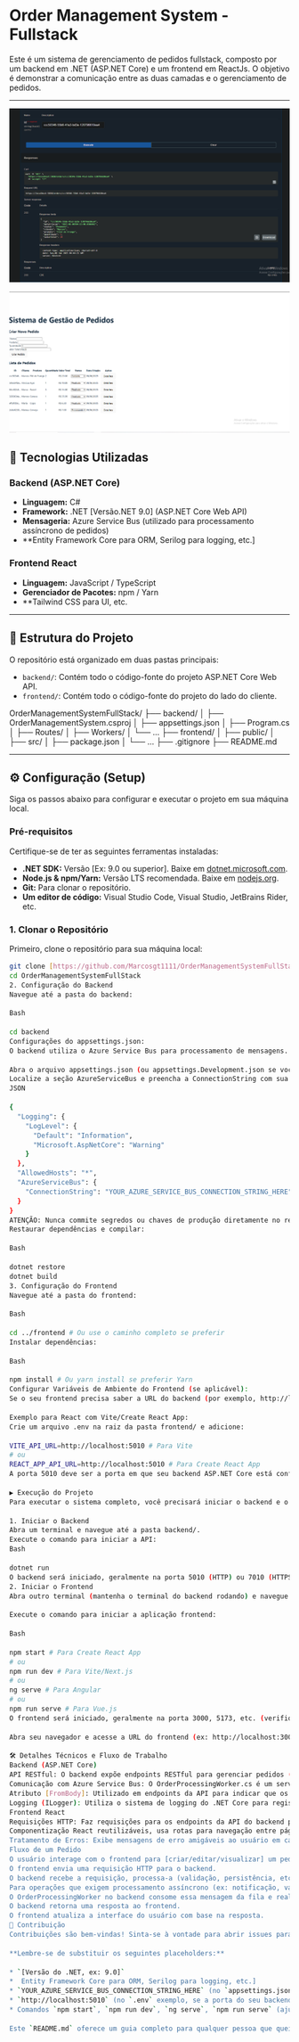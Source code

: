 # Order Management System - Fullstack

Este é um sistema de gerenciamento de pedidos fullstack, composto por um backend em .NET (ASP.NET Core) e um frontend em ReactJs. O objetivo é demonstrar a comunicação entre as duas camadas e o gerenciamento de pedidos.

---

![foto1](https://raw.githubusercontent.com/Marcosgt1111/OrderManagementSystemFullStack/refs/heads/main/imagens/api_de_Orden_Get.png)


![foto2](https://raw.githubusercontent.com/Marcosgt1111/OrderManagementSystemFullStack/refs/heads/main/imagens/frontparte2.png)



## 🚀 Tecnologias Utilizadas

### Backend (ASP.NET Core)

* **Linguagem:** C#
* **Framework:** .NET [Versão.NET 9.0] (ASP.NET Core Web API)
* **Mensageria:** Azure Service Bus (utilizado para processamento assíncrono de pedidos)
* **Entity Framework Core para ORM, Serilog para logging, etc.]

### Frontend React

* **Linguagem:** JavaScript / TypeScript
* **Gerenciador de Pacotes:** npm / Yarn
* **Tailwind CSS para UI, etc.

---

## 📁 Estrutura do Projeto

O repositório está organizado em duas pastas principais:

* `backend/`: Contém todo o código-fonte do projeto ASP.NET Core Web API.
* `frontend/`: Contém todo o código-fonte do projeto do lado do cliente.

OrderManagementSystemFullStack/
├── backend/
│   ├── OrderManagementSystem.csproj
│   ├── appsettings.json
│   ├── Program.cs
│   ├── Routes/
│   ├── Workers/
│   └── ...
├── frontend/
│   ├── public/
│   ├── src/
│   ├── package.json
│   └── ...
├── .gitignore
├── README.md


---

## ⚙️ Configuração (Setup)

Siga os passos abaixo para configurar e executar o projeto em sua máquina local.

### Pré-requisitos

Certifique-se de ter as seguintes ferramentas instaladas:

* **.NET SDK:** Versão [Ex: 9.0 ou superior]. Baixe em [dotnet.microsoft.com](https://dotnet.microsoft.com/download).
* **Node.js & npm/Yarn:** Versão LTS recomendada. Baixe em [nodejs.org](https://nodejs.org/en/download/).
* **Git:** Para clonar o repositório.
* **Um editor de código:** Visual Studio Code, Visual Studio, JetBrains Rider, etc.

### 1. Clonar o Repositório

Primeiro, clone o repositório para sua máquina local:

```bash
git clone [https://github.com/Marcosgt1111/OrderManagementSystemFullStack.git](https://github.com/Marcosgt1111/OrderManagementSystemFullStack.git)
cd OrderManagementSystemFullStack
2. Configuração do Backend
Navegue até a pasta do backend:

Bash

cd backend
Configurações do appsettings.json:
O backend utiliza o Azure Service Bus para processamento de mensagens. Você precisará configurar a string de conexão.

Abra o arquivo appsettings.json (ou appsettings.Development.json se você estiver usando este para configurações locais) no diretório backend/.
Localize a seção AzureServiceBus e preencha a ConnectionString com sua chave de acesso.
JSON

{
  "Logging": {
    "LogLevel": {
      "Default": "Information",
      "Microsoft.AspNetCore": "Warning"
    }
  },
  "AllowedHosts": "*",
  "AzureServiceBus": {
    "ConnectionString": "YOUR_AZURE_SERVICE_BUS_CONNECTION_STRING_HERE" // <-- SUBSTITUA ESTA LINHA
  }
}
ATENÇÃO: Nunca commite segredos ou chaves de produção diretamente no repositório. Para ambientes de produção, use variáveis de ambiente ou serviços de gerenciamento de segredos (Azure Key Vault, etc.). Para desenvolvimento, você pode usar User Secrets ou appsettings.Development.json ignorado pelo .gitignore.
Restaurar dependências e compilar:

Bash

dotnet restore
dotnet build
3. Configuração do Frontend
Navegue até a pasta do frontend:

Bash

cd ../frontend # Ou use o caminho completo se preferir
Instalar dependências:

Bash

npm install # Ou yarn install se preferir Yarn
Configurar Variáveis de Ambiente do Frontend (se aplicável):
Se o seu frontend precisa saber a URL do backend (por exemplo, http://localhost:5010), você pode precisar criar um arquivo de ambiente (como .env para React/Vite/Next.js) ou configurar no código.

Exemplo para React com Vite/Create React App:
Crie um arquivo .env na raiz da pasta frontend/ e adicione:

VITE_API_URL=http://localhost:5010 # Para Vite
# ou
REACT_APP_API_URL=http://localhost:5010 # Para Create React App
A porta 5010 deve ser a porta em que seu backend ASP.NET Core está configurado para rodar.

▶️ Execução do Projeto
Para executar o sistema completo, você precisará iniciar o backend e o frontend separadamente.

1. Iniciar o Backend
Abra um terminal e navegue até a pasta backend/.
Execute o comando para iniciar a API:
Bash

dotnet run
O backend será iniciado, geralmente na porta 5010 (HTTP) ou 7010 (HTTPS) por padrão (verifique o console para a URL exata).
2. Iniciar o Frontend
Abra outro terminal (mantenha o terminal do backend rodando) e navegue até a pasta frontend/.

Execute o comando para iniciar a aplicação frontend:

Bash

npm start # Para Create React App
# ou
npm run dev # Para Vite/Next.js
# ou
ng serve # Para Angular
# ou
npm run serve # Para Vue.js
O frontend será iniciado, geralmente na porta 3000, 5173, etc. (verifique o console para a URL exata).

Abra seu navegador e acesse a URL do frontend (ex: http://localhost:3000).

🛠️ Detalhes Técnicos e Fluxo de Trabalho
Backend (ASP.NET Core)
API RESTful: O backend expõe endpoints RESTful para gerenciar pedidos (criar, ler, atualizar, excluir).
Comunicação com Azure Service Bus: O OrderProcessingWorker.cs é um serviço de background que consome mensagens de uma fila do Azure Service Bus. Quando um pedido é criado/atualizado, uma mensagem é enviada para essa fila para processamento assíncrono, garantindo que operações demoradas não bloqueiem a resposta da API.
Atributo [FromBody]: Utilizado em endpoints da API para indicar que os dados do corpo da requisição HTTP devem ser desserializados para um objeto C#. (Este foi o erro CS0246 resolvido).
Logging (ILogger): Utiliza o sistema de logging do .NET Core para registrar informações, avisos e erros. O aviso CA2017 foi corrigido para garantir que as mensagens de log correspondam aos parâmetros fornecidos.
Frontend React
Requisições HTTP: Faz requisições para os endpoints da API do backend para interagir com os dados dos pedidos.
Componentização React reutilizáveis, usa rotas para navegação entre páginas, gerenciamento de estado com Context API/Redux/Zustand"].
Tratamento de Erros: Exibe mensagens de erro amigáveis ao usuário em caso de falha na comunicação com o backend (como o ERR_CONNECTION_REFUSED que foi resolvido).
Fluxo de um Pedido
O usuário interage com o frontend para [criar/editar/visualizar] um pedido.
O frontend envia uma requisição HTTP para o backend.
O backend recebe a requisição, processa-a (validação, persistência, etc.).
Para operações que exigem processamento assíncrono (ex: notificação, validação complexa), o backend envia uma mensagem para uma fila no Azure Service Bus.
O OrderProcessingWorker no backend consome essa mensagem da fila e realiza as ações necessárias em segundo plano.
O backend retorna uma resposta ao frontend.
O frontend atualiza a interface do usuário com base na resposta.
🤝 Contribuição
Contribuições são bem-vindas! Sinta-se à vontade para abrir issues para reportar bugs, sugerir melhorias ou enviar Pull Requests.

**Lembre-se de substituir os seguintes placeholders:**

* `[Versão do .NET, ex: 9.0]`
*  Entity Framework Core para ORM, Serilog para logging, etc.]
* `YOUR_AZURE_SERVICE_BUS_CONNECTION_STRING_HERE` (no `appsettings.json` exemplo)
* `http://localhost:5010` (no `.env` exemplo, se a porta do seu backend for diferente)
* Comandos `npm start`, `npm run dev`, `ng serve`, `npm run serve` (ajuste para o seu frontend específico)

Este `README.md` oferece um guia completo para qualquer pessoa que queira entender
